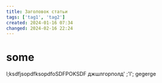 ```yaml
---
title: Заголовок статьи
tags: ['tag1', 'tag2']
created: 2024-01-16 07:34
changed: 2024-02-16 22:24
---
```

# some
l;ksdfjsopdfksopdfoSDFPOKSDF
джшлгорполд'
;'l';
gegerge
